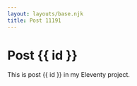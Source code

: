 ```yaml
---
layout: layouts/base.njk
title: Post 11191
---
```


# Post {{ id }}

This is post {{ id }} in my Eleventy project.
